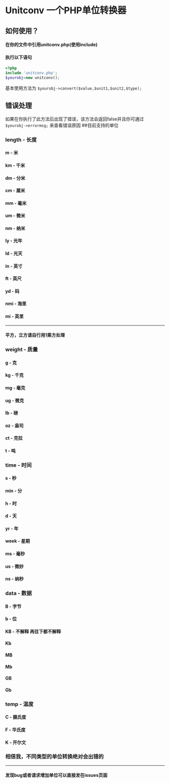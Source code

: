 # Unitconv 一个PHP单位转换器
## 如何使用？
#### 在你的文件中引用unitconv.php(使用include)
#### 执行以下语句
```php
<?php
include 'unitconv.php';
$yourobj=new unitconv();
```
基本使用方法为
`$yourobj->convert($value,$unit1,$unit2,$type);`
## 错误处理
如果在你执行了此方法后出现了错误，该方法会返回false并且你可通过
`$yourobj->errormsg;`
来查看错误原因
##目前支持的单位
### length - 长度
#### m - 米
#### km - 千米
#### dm - 分米
#### cm - 厘米
#### mm - 毫米
#### um - 微米
#### nm - 纳米
#### ly - 光年
#### ld - 光天
#### in - 英寸
#### ft - 英尺
#### yd - 码
#### nmi - 海里
#### mi - 英里

------------

#### 平方，立方请自行用1乘方处理
### weight - 质量
#### g - 克
#### kg - 千克
#### mg - 毫克
#### ug - 微克
#### lb - 磅
#### oz - 盎司
#### ct - 克拉
#### t - 吨
### time - 时间
#### s - 秒
#### min - 分
#### h - 时
#### d - 天
#### yr - 年
#### week - 星期
#### ms - 毫秒
#### us - 微妙
#### ns - 纳秒
### data - 数据
#### B - 字节
#### b - 位
#### KB - 不解释 再往下都不解释
#### Kb
#### MB
#### Mb
#### GB
#### Gb
### temp - 温度
#### C - 摄氏度
#### F - 华氏度
#### K - 开尔文

### 相信我，不同类型的单位转换绝对会出错的

------------

#### 发现bug或者请求增加单位可以直接发在issues页面